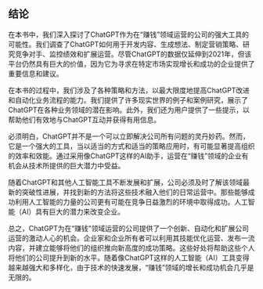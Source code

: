 ## 结论

在本书中，我们深入探讨了ChatGPT作为在“赚钱”领域运营的公司的强大工具的可能性。我们调查了ChatGPT如何用于开发内容、生成想法、制定营销策略、研究竞争对手、监控绩效和扩展运营。尽管ChatGPT的数据仅延伸到2021年，但该平台仍然具有巨大的价值，因为它为寻求在特定市场实现增长和成功的企业提供了重要信息和建议。

在本书的过程中，我们涉及了各种策略和方法，以最大限度地提高ChatGPT改进和自动化业务流程的能力。我们提供了许多现实世界的例子和案例研究，展示了ChatGPT在各种业务领域的潜在影响。此外，我们还为用户提供了一些提示，以帮助他们有效地与ChatGPT互动并获得有用信息。

必须明白，ChatGPT并不是一个可以立即解决公司所有问题的灵丹妙药。然而，它是一个强大的工具，当以适当的方式和适当的策略应用时，有可能显著提高组织的效率和效能。通过采用像ChatGPT这样的AI助手，运营在“赚钱”领域的企业有机会从技术所提供的巨大潜力中受益。

随着ChatGPT和其他人工智能工具不断发展和扩展，公司必须及时了解该领域最新的突破性进展，并找到新的方法将这些技术融入他们的日常运营中。那些能够成功利用人工智能的力量的公司更有可能在竞争日益激烈的环境中取得成功。人工智能（AI）具有巨大的潜力来改变企业。

总之，ChatGPT为在“赚钱”领域运营的公司提供了一个创新、自动化和扩展公司运营的激动人心的机会。企业家和企业所有者可以利用其技能优化运营、发布一流内容，并建立能够将他们的组织推向新高度的成功策略。这些好处将帮助这些个人将他们的公司提升到新的水平。随着像ChatGPT这样的人工智能（AI）工具变得越来越强大和多样化，由于技术的快速发展，“赚钱”领域的增长和成功机会几乎是无限的。
